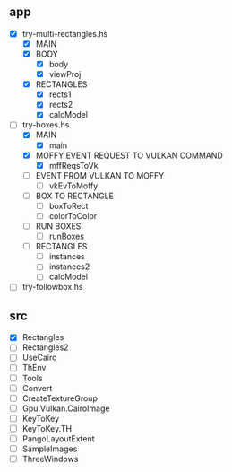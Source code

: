app
---

* [x] try-multi-rectangles.hs
    + [x] MAIN
    + [x] BODY
        - [x] body
        - [x] viewProj
    + [x] RECTANGLES
        - [x] rects1
        - [x] rects2
        - [x] calcModel
* [ ] try-boxes.hs
    + [x] MAIN
        - [x] main
    + [x] MOFFY EVENT REQUEST TO VULKAN COMMAND
        - [x] mffReqsToVk
    + [ ] EVENT FROM VULKAN TO MOFFY
        - [ ] vkEvToMoffy
    + [ ] BOX TO RECTANGLE
        - [ ] boxToRect
        - [ ] colorToColor
    + [ ] RUN BOXES
        - [ ] runBoxes
    + [ ] RECTANGLES
        - [ ] instances
        - [ ] instances2
        - [ ] calcModel
* [ ] try-followbox.hs

src
---

* [x] Rectangles
* [ ] Rectangles2
* [ ] UseCairo
* [ ] ThEnv
* [ ] Tools
* [ ] Convert
* [ ] CreateTextureGroup
* [ ] Gpu.Vulkan.CairoImage
* [ ] KeyToKey
* [ ] KeyToKey.TH
* [ ] PangoLayoutExtent
* [ ] SampleImages
* [ ] ThreeWindows
